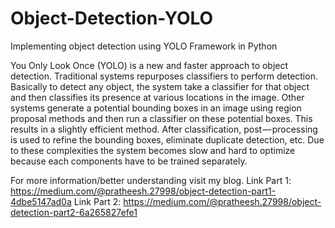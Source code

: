 # Object-Detection-YOLO
Implementing object detection using YOLO Framework in Python

You Only Look Once (YOLO) is a new and faster approach to object detection. Traditional systems repurposes classifiers to perform detection. Basically to detect any object, the system take a classifier for that object and then classifies its presence at various locations in the image. Other systems generate a potential bounding boxes in an image using region proposal methods and then run a classifier on these potential boxes. This results in a slightly efficient method. After classification, post — processing is used to refine the bounding boxes, eliminate duplicate detection, etc. Due to these complexities the system becomes slow and hard to optimize because each components have to be trained separately.

 For more information/better understanding visit my blog.
 Link Part 1: https://medium.com/@pratheesh.27998/object-detection-part1-4dbe5147ad0a
 Link Part 2: https://medium.com/@pratheesh.27998/object-detection-part2-6a265827efe1
